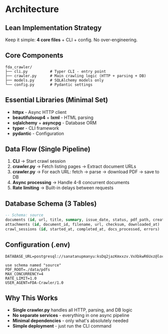 # Architecture

## Lean Implementation Strategy
Keep it simple: **4 core files** + CLI + config. No over-engineering.

## Core Components
```
fda_crawler/
├── cli.py          # Typer CLI - entry point
├── crawler.py      # Main crawling logic (HTTP + parsing + DB)
├── models.py       # SQLAlchemy models only
└── config.py       # Pydantic settings
```

## Essential Libraries (Minimal Set)
- **httpx** - Async HTTP client
- **beautifulsoup4** + **lxml** - HTML parsing  
- **sqlalchemy** + **asyncpg** - Database ORM
- **typer** - CLI framework
- **pydantic** - Configuration

## Data Flow (Single Pipeline)
1. **CLI** → Start crawl session
2. **crawler.py** → Fetch listing pages → Extract document URLs
3. **crawler.py** → For each URL: fetch → parse → download PDF → save to DB
4. **Async processing** → Handle 4-8 concurrent documents
5. **Rate limiting** → Built-in delays between requests

## Database Schema (3 Tables)
```sql
-- Schema: source
documents (id, url, title, summary, issue_date, status, pdf_path, created_at)
attachments (id, document_id, filename, url, checksum, downloaded_at)
crawl_sessions (id, started_at, completed_at, docs_processed, errors)
```

## Configuration (.env)
```
DATABASE_URL=postgresql://sanatanupmanyu:ksDq2jazKmxxzv.VxXbkwR6Uxz@localhost:5432/quriousri_db

use schema named "source"
PDF_ROOT=./data/pdfs
MAX_CONCURRENCY=4
RATE_LIMIT=1.0
USER_AGENT=FDA-Crawler/1.0
```

## Why This Works
- **Single crawler.py** handles all HTTP, parsing, and DB logic
- **No separate services** - everything in one async pipeline  
- **Minimal dependencies** - only what's absolutely needed
- **Simple deployment** - just run the CLI command
